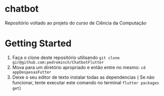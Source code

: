 # chatbot

Repositório voltado ao projeto do curso de Ciência da Computação

# Getting Started

1. Faça o clone deste repositório utilisando `git clone gir@github.com:pedrominch/ChatbotFlutter`
2. Mova para um diretório apropriado e então entre no mesmo: `cd appDespesasFutter`
3. Deixe o seu editor de texto instalar todas as dependencias ( Se não funcionar, tente executar este comando no terminal `flutter packages get`)

